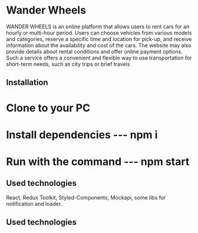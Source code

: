 # Wander Wheels

WANDER WHEELS is an online platform that allows users to rent cars for an hourly
or multi-hour period. Users can choose vehicles from various models and
categories, reserve a specific time and location for pick-up, and receive
information about the availability and cost of the cars. The website may also
provide details about rental conditions and offer online payment options. Such a
service offers a convenient and flexible way to use transportation for
short-term needs, such as city trips or brief travels

## Installation

# Clone to your PC

# Install dependencies --- npm i

# Run with the command --- npm start

## Used technologies

React, Redux Toolkit, Styled-Components, Mockapi, some libs for notification and
loader.

## Used technologies
